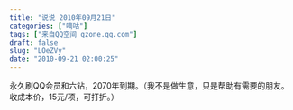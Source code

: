 ```yaml
---
title: "说说 2010年09月21日"
categories: ["嘀咕"]
tags: ["来自QQ空间 qzone.qq.com"]
draft: false
slug: "LOeZVy"
date: "2010-09-21 02:00:25"
---
```


永久刷QQ会员和六钻，2070年到期。（我不是做生意，只是帮助有需要的朋友。收成本价，15元/项，可打折。）
